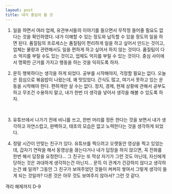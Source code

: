 ```yaml
---
layout: post
title: 내가 중심이 될 것
---
```


1. 일을 하면서 여러 업체, 유관부서들의 이야기를 들으면서 무작정 들어줄 필요도 없다는 것을 확인하였다. 내가 이해할 수 있는 정도와 납득할 수 있을 정도의 일을 하면 된다. 품질팀의 프로세스는 품질팀이 편리하게 일을 하고 싶어서 만드는 것이고, 업체는 물량과 관련해서도 일을 편하게 하고 싶어서 하지 않는 것이다. 품질팀이 다소 억지를 부릴 수도 있는 것이고, 업체도 억지를 부릴 수 있는 것이다. 중심 사이에서 명확한 근거를 가지고 행동을 하는 것을 익히도록 하자. 

2. 문득 행복하다는 생각을 하게 되었다. 공부를 시작해야지, 걱정할 필요는 없다. 오늘은 점심으로 볶음밥이 나왔는데, 꽤 맛있었다. 간식도 많고, 여기서 못하고 있는 운동을 시작해야 한다. 편하게만 살 수는 없다. 정치, 경제, 현재 상황에 관해서 공부도 하고 무조건 수용하지 말고, 내가 한번 더 생각을 넣어서 생각을 해볼 수 있도록 하자.

​

3. 유튜브에서 나가기 전에 비니를 쓰고, 한번 머리를 정돈 한다는 것을 보면서 내가 생각하고 자연스럽고, 완벽하고, 태초의 모습은 없고 노력한다는 것을 생각하게 되었다. 

4. 정말 시간이 안맞는 친구가 있다. 유튜브를 찍으려고 오랫동안 영상을 찍고 있었는데, 갑자기 연락을 해서 동영상을 끊는다거나 내가 답장을 하지 않으면, 꼭 전화를 한번 해서 답장을 요청한다... 그 친구는 또 막상 자기가 그런 것도 아닌데, 자신에게 당하는 것은 과대하게 생각하는건 아닌지... 문득 이 관계가 건강하지 않다고 생각하는건 왜 일까? 그동안 그 친구가 보여주었던 것들이 켜켜히 쌓여서 그렇게 생각이 들게 되는 것일까? 다른 것은 아무 것도 보여주지 않아서? 그런 것 같다.

격리 해제까지 D-9